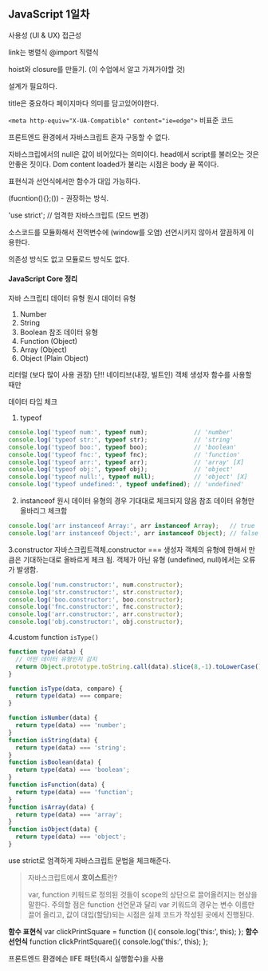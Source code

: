 ## JavaScript 1일차
사용성 (UI & UX) 접근성

link는 병렬식
@import 직렬식

hoist와 closure를 만들기. (이 수업에서 알고 가져가야할 것)

설계가 필요하다.

title은 중요하다 페이지마다 의미를 담고있어야한다.

`<meta http-equiv="X-UA-Compatible" content="ie=edge">`
비표준 코드

프론트엔드 환경에서 자바스크립트 혼자 구동할 수 없다.

자바스크립에서의 null은 값이 비어있다는 의미이다.
head에서 script를 불러오는 것은 안좋은 짓이다.
Dom content loaded가 불리는 시점은 body 끝 쪽이다.

표현식과 선언식에서만 함수가 대입 가능하다.

(fucntion(){};()) - 권장하는 방식.

'use strict';
// 엄격한 자바스크립트 (모드 변경)

소스코드를 모듈화해서 전역변수에 (window를 오염) 선언시키지 않아서 깔끔하게 이용한다.

의존성 방식도 없고 모듈로드 방식도 없다.

#### JavaScript Core 정리
자바 스크립티 데이터 유형
원시 데이터 유형
1. Number
2. String
3. Boolean
참조 데이터 유형
4. Function (Object)
5. Array (Object)
6. Object (Plain Object)

리터럴 (보다 많이 사용 권장)
단!! 네이티브(내장, 빌트인) 객체 생성자 함수를 사용할 때만

데이터 타입 체크
1. typeof
```javascript
console.log('typeof num:', typeof num);             // 'number'
console.log('typeof str:', typeof str);             // 'string'
console.log('typeof boo:', typeof boo);             // 'boolean'
console.log('typeof fnc:', typeof fnc);             // 'function'
console.log('typeof arr:', typeof arr);             // 'array' [X]
console.log('typeof obj:', typeof obj);             // 'object'
console.log('typeof null:', typeof null);           // 'object' [X]
console.log('typeof undefined:', typeof undefined); // 'undefined'
```

2. instanceof
원시 데이터 유형의 경우 기대대로 체크되지 않음
참조 데이터 유형만 올바리그 체크함
```javascript
console.log('arr instanceof Array:', arr instanceof Array);   // true
console.log('arr instanceof Object:', arr instanceof Object); // false
```

3.constructor
자바스크립트객체.constructor === 생성자
객체의 유형에 한해서 만큼은 기대하는대로 올바르게 체크 됨.
객체가 아닌 유형 (undefined, null)에서는 오류가 발생함.

```javascript
console.log('num.constructor:', num.constructor);
console.log('str.constructor:', str.constructor);
console.log('boo.constructor:', boo.constructor);
console.log('fnc.constructor:', fnc.constructor);
console.log('arr.constructor:', arr.constructor);
console.log('obj.constructor:', obj.constructor);
```

4.custom function `isType()`
```javascript
function type(data) {
  // 어떤 데이터 유형인지 감지
  return Object.prototype.toString.call(data).slice(8,-1).toLowerCase();
}

function isType(data, compare) {
  return type(data) === compare;
}

function isNumber(data) {
  return type(data) === 'number';
}
function isString(data) {
  return type(data) === 'string';
}
function isBoolean(data) {
  return type(data) === 'boolean';
}
function isFunction(data) {
  return type(data) === 'function';
}
function isArray(data) {
  return type(data) === 'array';
}
function isObject(data) {
  return type(data) === 'object';
}
```

use strict로 엄격하게 자바스크립트 문법을 체크해준다.

>자바스크립트에서 **호이스트**란?
>
>var, function 키워드로 정의된 것들이 scope의 상단으로 끌어올려지는 현상을 말한다.
>주의할 점은 function 선언문과 달리 var 키워드의 경우는 변수 이름만 끌어 올리고, 값이 대입(할당)되는 시점은 실제 코드가 작성된 곳에서 진행된다.


**함수 표현식**
var clickPrintSquare = function (){
console.log('this:', this);
};
**함수 선언식**
function clickPrintSquare(){
console.log('this:', this);
};

프론트엔드 환경에슨 IIFE 패턴(즉시 실행함수)을 사용